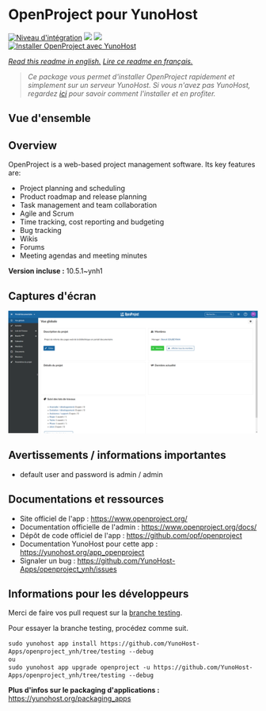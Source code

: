 # OpenProject pour YunoHost

[![Niveau d'intégration](https://dash.yunohost.org/integration/openproject.svg)](https://dash.yunohost.org/appci/app/openproject) ![](https://ci-apps.yunohost.org/ci/badges/openproject.status.svg) ![](https://ci-apps.yunohost.org/ci/badges/openproject.maintain.svg)  
[![Installer OpenProject avec YunoHost](https://install-app.yunohost.org/install-with-yunohost.svg)](https://install-app.yunohost.org/?app=openproject)

*[Read this readme in english.](./README.md)*
*[Lire ce readme en français.](./README_fr.md)*

> *Ce package vous permet d'installer OpenProject rapidement et simplement sur un serveur YunoHost.
Si vous n'avez pas YunoHost, regardez [ici](https://yunohost.org/#/install) pour savoir comment l'installer et en profiter.*

## Vue d'ensemble

## Overview
OpenProject is a web-based project management software. Its key features are:

- Project planning and scheduling
- Product roadmap and release planning
- Task management and team collaboration
- Agile and Scrum
- Time tracking, cost reporting and budgeting
- Bug tracking
- Wikis
- Forums
- Meeting agendas and meeting minutes


**Version incluse :** 10.5.1~ynh1



## Captures d'écran

![](./doc/screenshots/screenshot1.png)

## Avertissements / informations importantes

* default user and password is admin / admin
## Documentations et ressources

* Site officiel de l'app : https://www.openproject.org/
* Documentation officielle de l'admin : https://www.openproject.org/docs/
* Dépôt de code officiel de l'app : https://github.com/opf/openproject
* Documentation YunoHost pour cette app : https://yunohost.org/app_openproject
* Signaler un bug : https://github.com/YunoHost-Apps/openproject_ynh/issues

## Informations pour les développeurs

Merci de faire vos pull request sur la [branche testing](https://github.com/YunoHost-Apps/openproject_ynh/tree/testing).

Pour essayer la branche testing, procédez comme suit.
```
sudo yunohost app install https://github.com/YunoHost-Apps/openproject_ynh/tree/testing --debug
ou
sudo yunohost app upgrade openproject -u https://github.com/YunoHost-Apps/openproject_ynh/tree/testing --debug
```

**Plus d'infos sur le packaging d'applications :** https://yunohost.org/packaging_apps
